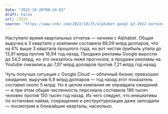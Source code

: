 ```yaml
---
date: "2022-10-26T08:24:02"
draft: False
url: /3523
source: "https://www.cnbc.com/2022/10/25/alphabet-googl-q3-2022-earnings-.html"
---
```


Наступило время квартальных отчетов — начнем с Alphabet. Общая выручка в 3 квартале у компании составила 69,09 млрд долларов, что на 6% выше 3 квартала прошлого года, но вот чистая прибыль упала до 13,91 млрд против 18,94 год назад. Продажи рекламы Google выросли до 54,5 млрд, но это оказалось ниже прогнозов, а продажи рекламы на Youtube снизились до 7,07 млрд долларов против 7,21 млрд год назад. 

Чуть получше ситуация с Google Cloud — облачный бизнес превзошел ожидания, выручив 6,9 млрд долларов — год назад этот показатель составил около 5 млрд. Но в целом компания не оправдала ожиданий — и при этом общая численность персонала составила 186 тысяч человек против 150 тысяч год назад. Из чего следует, что инициативы по остановке найма, сокращению и реструктуризации даже запоздали — посмотрим в ближайшие кварталы, насколько.
